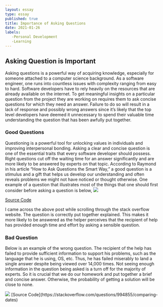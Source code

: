 ```yaml
---
layout: essay
type: essay
published: true
title: Importance of Asking Questions
date: 2021-01-26
labels:
   -Personal Development
   -Learning
---
```



 
 ## Asking Question is Important
 Asking questions is a powerful way of acquiring knowledge, especially for someone attached to a computer science background. As a software engineer, one runs into countless issues with complexity ranging from easy to hard. Software developers have to rely heavily on the resources that are already available on the internet. To get meaningful insights on a particular question from the project they are working on requires them to ask concise questions for which they need an answer. Failure to do so will result in a lack of response and possibly wrong answers since it’s likely that the top level developers have deemed it unnecessary to spend their valuable time understanding the question that has been awfully put together.
       
       


### Good Questions
 Questioning is a powerful tool for unlocking values in individuals and improving interpersonal bonding. Asking a clear and 
concise question is one of the essential traits that every software developer should possess. Right questions cut off the waiting time for an answer significantly and are more likely to be answered by experts on that topic. According to Raymond in his article “How to Ask Questions the Smart Way,” a good question is a stimulus and a gift that helps us develop our understanding and often reveals problems we might not have noticed or thought otherwise. One example of a question that illustrates most of the things that one should first consider before asking a question is below,
   <img class="js image" src="{{ site.baseurl }}/images/goodQs.png">
   
   [Source Code](https://stackoverflow.com/questions/477816/what-is-the-correct-json-content-type)

 I came across the above post while scrolling through the stack overflow website. The question is correctly put together 
explained. This makes it more likely to be answered as the helper perceives that the recipient of help has provided enough time and effort by asking a sensible question.

### Bad Question
Below is an example of the wrong question. The recipient of the help has failed to provide sufficient information to support his 
problems, such as the language that he is using, OS, etc. Thus, he has failed miserably to land a single answer despite being viewed over 14,000 times. Not seeing enough information in the question being asked is a turn off for the majority of experts. So it is crucial that we do our homework and put together a brief and concise answer. Otherwise, the probability of getting a solution will be close to none.

<img class="js image" src="{{ site.baseurl }}/images/badQs.png">
[Source Code](https://stackoverflow.com/questions/994855/comparing-dates)



